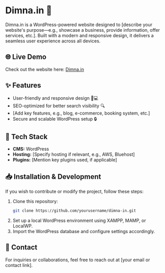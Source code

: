 # Dimna.in 🌿  

Dimna.in is a WordPress-powered website designed to [describe your website's purpose—e.g., showcase a business, provide information, offer services, etc.]. Built with a modern and responsive design, it delivers a seamless user experience across all devices.  

## 🌐 Live Demo  
Check out the website here: [Dimna.in](http://dimna.in/)  

## ✨ Features  
- User-friendly and responsive design 📱💻  
- SEO-optimized for better search visibility 🔍  
- [Add key features, e.g., blog, e-commerce, booking system, etc.]  
- Secure and scalable WordPress setup 🔒  

## 📌 Tech Stack  
- **CMS:** WordPress  
- **Hosting:** [Specify hosting if relevant, e.g., AWS, Bluehost]  
- **Plugins:** [Mention key plugins used, if applicable]  

## 📥 Installation & Development  
If you wish to contribute or modify the project, follow these steps:  
1. Clone this repository:  
   ```bash  
   git clone https://github.com/yourusername/dimna-in.git  
   ```  
2. Set up a local WordPress environment using XAMPP, MAMP, or LocalWP.  
3. Import the WordPress database and configure settings accordingly.  

## 📧 Contact  
For inquiries or collaborations, feel free to reach out at [your email or contact link].  


